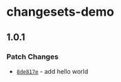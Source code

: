 # changesets-demo

## 1.0.1
### Patch Changes



- [`8de817e`](https://github.com/chongqiangchen/changeset-demo/commit/8de817ecdce6ff00af27ab4ed87d3ee0e16d833b) - add hello world

